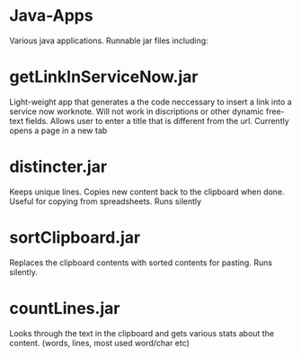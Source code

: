 # Java-Apps
Various java applications.  Runnable jar files including:

# getLinkInServiceNow.jar
Light-weight app that generates a the code neccessary to insert a link into a service now worknote.  Will not work in discriptions or other dynamic free-text fields.  Allows user to enter a title that is different from the url.  Currently opens a page in a new tab

# distincter.jar
Keeps unique lines.  Copies new content back to the clipboard when done.  Useful for copying from spreadsheets.  Runs silently

# sortClipboard.jar
Replaces the clipboard contents with sorted contents for pasting.  Runs silently.

# countLines.jar
Looks through the text in the clipboard and gets various stats about the content.  (words, lines, most used word/char etc)
